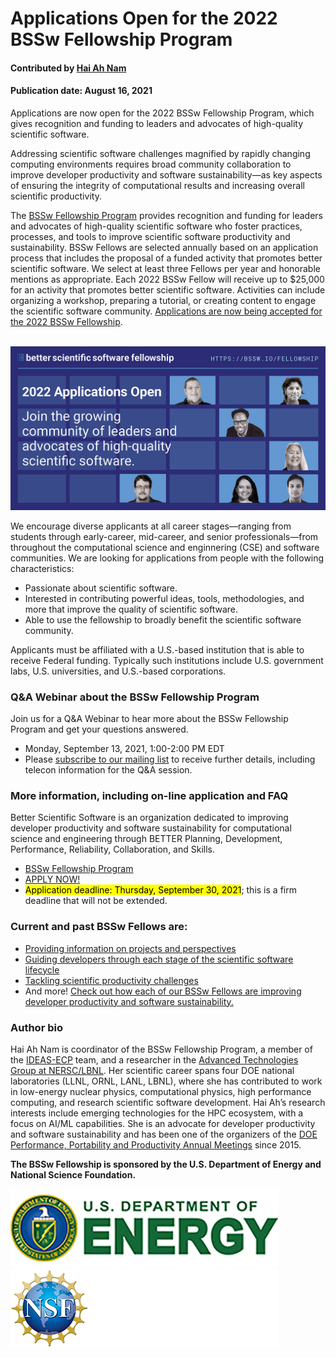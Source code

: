 # Applications Open for the 2022 BSSw Fellowship Program 

#### Contributed by [Hai Ah Nam](https://github.com/hnamLANL "Hai Ah Nam GitHub Profile") 

#### Publication date: August 16, 2021

Applications are now open for the 2022 BSSw Fellowship Program, which gives recognition and funding to leaders and advocates of high-quality scientific software.

Addressing scientific software challenges magnified by rapidly changing computing environments requires broad community collaboration to improve developer productivity and software sustainability—as key aspects of ensuring the integrity of computational results and increasing overall scientific productivity.  

The [BSSw Fellowship Program](https://bssw.io/fellowship) provides recognition and funding for leaders and advocates of high-quality scientific software who foster practices, processes, and tools to improve scientific software productivity and sustainability. BSSw Fellows are selected annually based on an application process that includes the proposal of a funded activity that promotes better scientific software. We select at least three Fellows per year and honorable mentions as appropriate. Each 2022 BSSw Fellow will receive up to $25,000 for an activity that promotes better scientific software. Activities can include organizing a workshop, preparing a tutorial, or creating content to engage the scientific software community.  [Applications are now being accepted for the 2022 BSSw Fellowship](https://bssw.io/pages/apply-for-the-bssw-fellowship-program). 

<br>

<img src='../../images/Blog_2108_FellowsAppOpen.png'/>
<meta property="og:image" content="https://res.cloudinary.com/bssw/image/fetch/https://raw.githubusercontent.com/betterscientificsoftware/bssw.io/master/images/Blog_2108_FellowsAppOpen.png" />
<!-- image will be replaced with new one -->

<br>

We encourage diverse applicants at all career stages—ranging from students through early-career, mid-career, and senior professionals—from throughout the computational science and enginnering (CSE) and software communities. We are looking for applications from people with the following characteristics:

* Passionate about scientific software.
* Interested in contributing powerful ideas, tools, methodologies, and more that improve the quality of scientific software.
* Able to use the fellowship to broadly benefit the scientific software community.

Applicants must be affiliated with a U.S.-based institution that is able to receive Federal funding.  Typically such institutions include U.S. government labs, U.S. universities, and U.S.-based corporations. 

### Q&A Webinar about the BSSw Fellowship Program

Join us for a Q&A Webinar to hear more about the BSSw Fellowship Program and get your questions answered.
- Monday, September 13, 2021, 1:00-2:00 PM EDT 
- Please [subscribe to our mailing list](https://bssw.io/pages/receive-our-email-digest) to receive further details, including telecon information for the Q&A session.

### More information, including on-line application and FAQ

Better Scientific Software is an organization dedicated to improving developer productivity and software sustainability for computational science and engineering through BETTER Planning, Development, Performance, Reliability, Collaboration, and Skills. 

- [BSSw Fellowship Program](https://bssw.io/fellowship)
- [APPLY NOW!](https://bssw.io/pages/apply-for-the-bssw-fellowship-program)
- <mark>Application deadline: Thursday, September 30, 2021</mark>; this is a firm deadline that will not be extended.

### Current and past BSSw Fellows are:

- [Providing information on projects and perspectives](https://bssw.io/blog_posts/2020-bssw-fellows-projects-and-perspectives)
- [Guiding developers through each stage of the scientific software lifecycle](https://bssw.io/blog_posts/2019-bssw-fellows-guide-developers-through-each-stage-of-the-scientific-software-lifecycle)
- [Tackling scientific productivity challenges](https://bssw.io/blog_posts/2018-bssw-fellows-tackle-scientific-productivity-challenges)
- And more!  [Check out how each of our BSSw Fellows are improving developer productivity and software sustainability.](https://bssw.io/pages/meet-our-fellows)

### Author bio
Hai Ah Nam is coordinator of the BSSw Fellowship Program, a member of the [IDEAS-ECP](https://ideas-productivity.org/ideas-ecp/) team, and a researcher in the [Advanced Technologies Group at NERSC/LBNL](https://www.nersc.gov/about/nersc-staff/advanced-technologies-group/hai-ah-nam/). Her scientific career spans four DOE national laboratories (LLNL, ORNL, LANL, LBNL), where she has contributed to work in low-energy nuclear physics, computational physics, high performance computing, and research scientific software development. Hai Ah’s research interests include emerging technologies for the HPC ecosystem, with a focus on AI/ML capabilities. She is an advocate for developer productivity and software sustainability and has been one of the organizers of the [DOE Performance, Portability and Productivity Annual Meetings](https://p3hpc.org/) since 2015. 

**The BSSw Fellowship is sponsored by the U.S. Department of Energy and National Science Foundation.**

<div class='fellow'>
<div class='img_div'>
  <img src='../../images/Logo_DOE_Unofficial_Sm.png' class='logo' /> 
</div>  

<div class='img_div'>
  <img src='../../images/Logo_NSF_4ColorB_Sm.png' class='logo' /> 
</div>  
</div>

<!---
Publish: yes
Pinned: no
Topics: Funding sources and programs, projects and organizations
RSS update: 2021-08-16
--->
